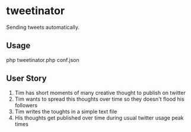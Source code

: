 # tweetinator

Sending tweets automatically.

## Usage

php tweetinator.php conf.json

## User Story

1. Tim has short moments of many creative thought to publish on twitter
2. Tim wants to spread this thoughts over time so they doesn't flood his followers
3. Tim writes the toughts in a simple text file
4. His thoughts get published over time during usual twitter usage peak times

